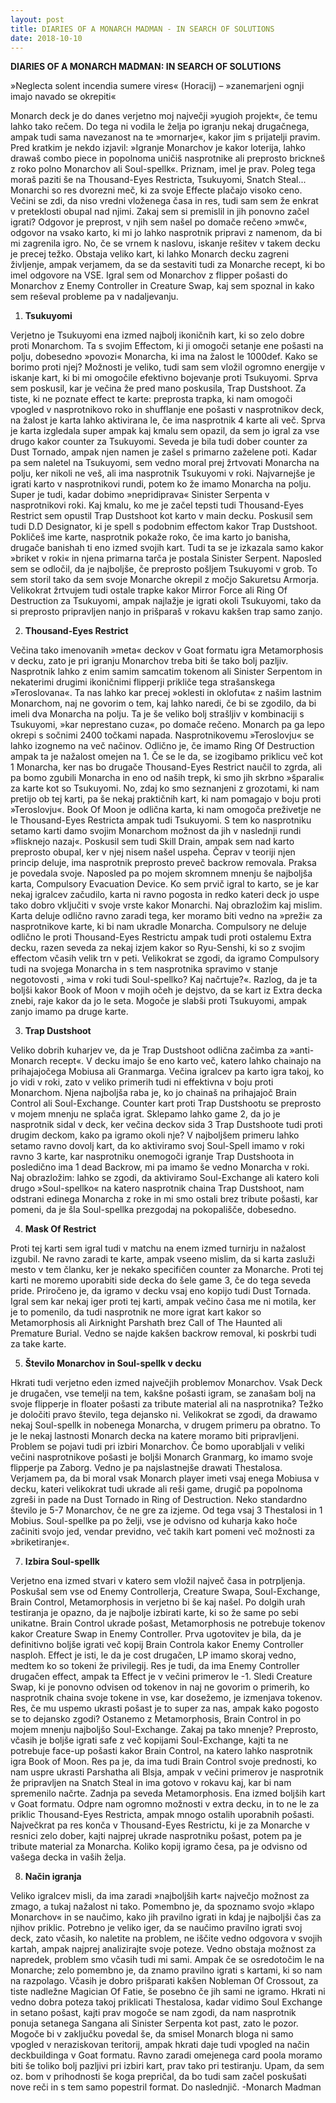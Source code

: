 ```yaml
---
layout: post
title: DIARIES OF A MONARCH MADMAN - IN SEARCH OF SOLUTIONS
date: 2018-10-10
---
```

**DIARIES OF A MONARCH MADMAN:
IN SEARCH OF SOLUTIONS**

»Neglecta solent incendia sumere vires« (Horacij) – »zanemarjeni ognji imajo navado se okrepiti«

Monarch deck je do danes verjetno moj največji »yugioh projekt«, če temu lahko tako rečem. Do tega ni vodila le želja po igranju nekaj drugačnega, ampak tudi sama navezanost na te »mornarje«, kakor jim s prijatelji pravim.
Pred kratkim je nekdo izjavil: »Igranje Monarchov je kakor loterija, lahko drawaš combo piece in popolnoma uničiš nasprotnike ali preprosto brickneš z roko polno Monarchov ali Soul-spellk«. Priznam, imel je prav. Poleg tega moraš paziti še na Thousand-Eyes Restricta, Tsukuyomi, Snatch Steal... Monarchi so res dvorezni meč, ki za svoje Effecte plačajo visoko ceno. Večini se zdi, da niso vredni vloženega časa in res, tudi sam sem že enkrat v preteklosti obupal nad njimi. Zakaj sem si premislil in jih ponovno začel igrati?
Odgovor je preprost, v njih sem našel po domače rečeno »mwč«, odgovor na vsako karto, ki mi jo lahko nasprotnik pripravi z namenom, da bi mi zagrenila igro.
No, če se vrnem k naslovu, iskanje rešitev v takem decku je precej težko. Obstaja veliko kart, ki lahko Monarch decku zagreni življenje, ampak verjamem, da se da sestaviti tudi za Monarche recept, ki bo imel odgovore na VSE. Igral sem od Monarchov z flipper pošasti do Monarchov z Enemy Controller in Creature Swap, kaj sem spoznal in kako sem reševal probleme pa v nadaljevanju.

1. **Tsukuyomi**

Verjetno je Tsukuyomi ena izmed najbolj ikoničnih kart, ki so zelo dobre proti Monarchom. Ta s svojim Effectom, ki ji omogoči setanje ene pošasti na polju, dobesedno »povozi« Monarcha, ki ima na žalost le 1000def. Kako se borimo proti njej? Možnosti je veliko, tudi sam sem vložil ogromno energije v iskanje kart, ki bi mi omogočile efektivno bojevanje proti Tsukuyomi. Sprva sem poskusil, kar je večina že pred mano poskusila, Trap Dustshoot. Za tiste, ki ne poznate effect te karte: preprosta trapka, ki nam omogoči vpogled v nasprotnikovo roko in shufflanje ene pošasti v nasprotnikov deck, na žalost je karta lahko aktivirana le, če ima nasprotnik 4 karte ali več. Sprva je karta izgledala super ampak kaj kmalu sem opazil, da sem jo igral za vse drugo kakor counter za Tsukuyomi. Seveda je bila tudi dober counter za Dust Tornado, ampak njen namen je zašel s primarno zaželene poti. Kadar pa sem naletel na Tsukuyomi, sem vedno moral prej žrtvovati Monarcha na polju, ker nikoli ne veš, ali ima nasprotnik Tsukuyomi v roki. Najvarnejše je igrati karto v nasprotnikovi rundi, potem ko že imamo Monarcha na polju. Super je tudi, kadar dobimo »nepridiprava« Sinister Serpenta v nasprotnikovi roki. Kaj kmalu, ko me je začel tepsti tudi Thousand-Eyes Restrict sem opustil Trap Dustshoot kot karto v main decku. Poskusil sem tudi D.D Designator, ki je spell s podobnim effectom kakor Trap Dustshoot. Pokličeš ime karte, nasprotnik pokaže roko, če ima karto jo banisha, drugače banishah ti eno izmed svojih kart. Tudi ta se je izkazala samo kakor »briket v roki« in njena primarna tarča je postala Sinister Serpent.
Naposled sem se odločil, da je najboljše, če preprosto pošljem Tsukuyomi v grob. To sem storil tako da sem svoje Monarche okrepil z močjo Sakuretsu Armorja.
Velikokrat žrtvujem tudi ostale trapke kakor Mirror Force ali Ring Of Destruction za Tsukuyomi, ampak najlažje je igrati okoli Tsukuyomi, tako da si preprosto pripravljen nanjo in prišparaš v rokavu kakšen trap samo zanjo.

2. **Thousand-Eyes Restrict**

Večina tako imenovanih »meta« deckov v Goat formatu igra Metamorphosis v decku, zato je pri igranju Monarchov treba biti še tako bolj pazljiv. Nasprotnik lahko z enim samim samcatim tokenom ali Sinister Serpentom in nekaterimi drugimi ikoničnimi flipperji prikliče tega strašanskega »Teroslovana«.
Ta nas lahko kar precej »oklesti in oklofuta« z našim lastnim Monarchom, naj ne govorim o tem, kaj lahko naredi, če bi se zgodilo, da bi imeli dva Monarcha na polju. Ta je še veliko bolj strašljiv v kombinaciji s Tsukuyomi, »kar neprestano cuza«, po domače rečeno. Monarch pa ga lepo okrepi s sočnimi 2400 točkami napada.
Nasprotnikovemu »Teroslovju« se lahko izognemo na več načinov. Odlično je, če imamo Ring Of Destruction ampak ta je nažalost omejen na 1. Če se le da, se izogibamo priklicu več kot 1 Monarcha, ker nas bo drugače Thousand-Eyes Restrict naučil to zgrda, ali pa bomo zgubili Monarcha in eno od naših trepk, ki smo jih skrbno »šparali« za karte kot so Tsukuyomi.
No, zdaj ko smo seznanjeni z grozotami, ki nam pretijo ob tej karti, pa še nekaj praktičnih kart, ki nam pomagajo v boju proti »Teroslovju«. Book Of Moon je odlična karta, ki nam omogoča preživetje ne le Thousand-Eyes Restricta ampak tudi Tsukuyomi. S tem ko nasprotniku setamo karti damo svojim Monarchom možnost da jih v naslednji rundi »flisknejo nazaj«.
Poskusil sem tudi Skill Drain, ampak sem nad karto preprosto obupal, ker v njej nisem našel uspeha. Čeprav v teoriji njen princip deluje, ima nasprotnik preprosto preveč backrow removala. Praksa je povedala svoje.
Naposled pa po mojem skromnem mnenju še najboljša karta, Compulsory Evacuation Device. Ko sem prvič igral to karto, se je kar nekaj igralcev začudilo, karta ni ravno pogosta in redko kateri deck jo uspe tako dobro vključiti v svoje vrste kakor Monarchi. Naj obrazložim kaj mislim. Karta deluje odlično ravno zaradi tega, ker moramo biti vedno na »preži« za nasprotnikove karte, ki bi nam ukradle Monarcha. Compulsory ne deluje odlično le proti Thousand-Eyes Restrictu ampak tudi proti ostalemu Extra decku, razen seveda za nekaj izjem kakor so Ryu-Senshi, ki so z svojim effectom včasih velik trn v peti. Velikokrat se zgodi, da igramo Compulsory tudi na svojega Monarcha in s tem nasprotnika spravimo v stanje negotovosti , »ima v roki tudi Soul-spellko? Kaj načrtuje?«. Razlog, da je ta boljši kakor Book of Moon v mojih očeh je dejstvo, da se kart iz Extra decka znebi, raje kakor da jo le seta. Mogoče je slabši proti Tsukuyomi, ampak zanjo imamo pa druge karte.

3. **Trap Dustshoot**

Veliko dobrih kuharjev ve, da je Trap Dustshoot odlična začimba za »anti-Monarch recept«. V decku imajo še eno karto več, katero lahko chainajo na prihajajočega Mobiusa ali Granmarga. Večina igralcev pa karto igra takoj, ko jo vidi v roki, zato v veliko primerih tudi ni effektivna v boju proti Monarchom. Njena najboljša raba je, ko jo chainaš na prihajajoč Brain Control ali Soul-Exchange. Counter kart proti Trap Dustshootu se preprosto v mojem mnenju ne splača igrat. Sklepamo lahko game 2, da jo je nasprotnik sidal v deck, ker večina deckov sida 3 Trap Dustshoote tudi proti drugim deckom, kako pa igramo okoli nje? V najboljšem primeru lahko setamo ravno dovolj kart, da ko aktiviramo svoj Soul-Spell imamo v roki ravno 3 karte, kar nasprotniku onemogoči igranje Trap Dustshoota in posledično ima 1 dead Backrow, mi pa imamo še vedno Monarcha v roki. Naj obrazložim: lahko se zgodi, da aktiviramo Soul-Exchange ali katero koli drugo »Soul-spellko« na katero nasprotnik chaina Trap Dustshoot, nam odstrani edinega Monarcha z roke in mi smo ostali brez tribute pošasti, kar pomeni, da je šla Soul-spellka prezgodaj na pokopališče, dobesedno.

4. **Mask Of Restrict**

Proti tej karti sem igral tudi v matchu na enem izmed turnirju in nažalost izgubil. Ne ravno zaradi te karte, ampak vseeno mislim, da si karta zasluži mesto v tem članku, ker je nekako specifičen counter za Monarche. Proti tej karti ne moremo uporabiti side decka do šele game 3, če do tega seveda pride. Priročeno je, da igramo v decku vsaj eno kopijo tudi Dust Tornada. Igral sem kar nekaj iger proti tej karti, ampak večino časa me ni motila, ker je to pomenilo, da tudi nasprotnik ne more igrat kart kakor so Metamorphosis ali Airknight Parshath brez Call of The Haunted ali Premature Burial. Vedno se najde kakšen backrow removal, ki poskrbi tudi za take karte.

5. **Število Monarchov in Soul-spellk v decku**

Hkrati tudi verjetno eden izmed največjih problemov Monarchov. Vsak Deck je drugačen, vse temelji na tem, kakšne pošasti igram, se zanašam bolj na svoje flipperje in floater pošasti za tribute material ali na nasprotnika? Težko je določiti pravo število, tega dejansko ni. Velikokrat se zgodi, da drawamo nekaj Soul-spellk in nobenega Monarcha, v drugem primeru pa obratno. To je le nekaj lastnosti Monarch decka na katere moramo biti pripravljeni. Problem se pojavi tudi pri izbiri Monarchov. Če bomo uporabljali v veliki večini nasprotnikove pošasti je boljši Monarch Granmarg, ko imamo svoje flipperje pa Zaborg. Vedno je pa najslastnejše drawati Thestalosa. Verjamem pa, da bi moral vsak Monarch player imeti vsaj enega Mobiusa v decku, kateri velikokrat tudi ukrade ali reši game, drugič pa popolnoma zgreši in pade na Dust Tornado in Ring of Destruction. Neko standardno število je 5-7 Monarchov, če ne gre za izjeme. Od tega vsaj 3 Thestalosi in 1 Mobius. Soul-spellke pa po želji, vse je odvisno od kuharja kako hoče začiniti svojo jed, vendar previdno, več takih kart pomeni več možnosti za »briketiranje«.

7. **Izbira Soul-spellk**

Verjetno ena izmed stvari v katero sem vložil največ časa in potrpljenja. Poskušal sem vse od Enemy Controllerja, Creature Swapa, Soul-Exchange, Brain Control, Metamorphosis in verjetno bi še kaj našel. Po dolgih urah testiranja je opazno, da je najbolje izbirati karte, ki so že same po sebi unikatne. Brain Control ukrade pošast, Metamorphosis ne potrebuje tokenov kakor Creature Swap in Enemy Controller. Prva ugotovitev je bila, da je definitivno boljše igrati več kopij Brain Controla kakor Enemy Controller nasploh. Effect je isti, le da je cost drugačen, LP imamo skoraj vedno, medtem ko so tokeni že privilegij. Res je tudi, da ima Enemy Controller drugačen effect, ampak ta Effect je v večini primerov le -1.
Sledi Creature Swap, ki je ponovno odvisen od tokenov in naj ne govorim o primerih, ko nasprotnik chaina svoje tokene in vse, kar dosežemo, je izmenjava tokenov. Res, če mu uspemo ukrasti pošast je to super za nas, ampak kako pogosto se to dejansko zgodi?
Ostanemo z Metamorphosis, Brain Control in po mojem mnenju najboljšo Soul-Exchange. Zakaj pa tako mnenje? Preprosto, včasih je boljše igrati safe z več kopijami Soul-Exchange, kajti ta ne potrebuje face-up pošasti kakor Brain Control, na katero lahko nasprotnik igra Book of Moon. Res pa je, da ima tudi Brain Control svoje prednosti, ko nam uspre ukrasti Parshatha ali Blsja, ampak v večini primerov je nasprotnik že pripravljen na Snatch Steal in ima gotovo v rokavu kaj, kar bi nam spremenilo načrte. Zadnja pa seveda Metamorphosis. Ena izmed boljših kart v Goat formatu. Odpre nam ogromno možnosti v extra decku, in to ne le za priklic Thousand-Eyes Restricta, ampak mnogo ostalih uporabnih pošasti. Največkrat pa res konča v Thousand-Eyes Restrictu, ki je za Monarche v resnici zelo dober, kajti najprej ukrade nasprotniku pošast, potem pa je tribute material za Monarcha. Koliko kopij igramo česa, pa je odvisno od vašega decka in vaših želja.

8. **Način igranja**

Veliko igralcev misli, da ima zaradi »najboljših kart« največjo možnost za zmago, a tukaj nažalost ni tako. Pomembno je, da spoznamo svojo »klapo Monarchov« in se naučimo, kako jih pravilno igrati in kdaj je najboljši čas za njihov priklic.
Potrebno je veliko iger, da se naučimo pravilno igrati svoj deck, zato včasih, ko naletite na problem, ne iščite vedno odgovora v svojih kartah, ampak najprej analizirajte svoje poteze.
Vedno obstaja možnost za napredek, problem smo včasih tudi mi sami.
Ampak če se osredotočim le na Monarche; zelo pomembno je, da znamo pravilno igrati s kartami, ki so nam na razpolago. Včasih je dobro prišparati kakšen Nobleman Of Crossout, za tiste nadležne Magician Of Fatie, še posebno če jih sami ne igramo. Hkrati ni vedno dobra poteza takoj priklicati Thestalosa, kadar vidimo Soul Exchange in setano pošast, kajti prav mogoče se nam zgodi, da nam nasprotnik ponuja setanega Sangana ali Sinister Serpenta kot past, zato le pozor.
Mogoče bi v zaključku povedal še, da smisel Monarch bloga ni samo vpogled v neraziskovan teritorij, ampak hkrati daje tudi vpogled na način deckbuildinga v Goat formatu. Ravno zaradi omejenega card poola moramo biti še toliko bolj pazljivi pri izbiri kart, prav tako pri testiranju.
Upam, da sem oz. bom v prihodnosti še koga prepričal, da bo tudi sam začel poskušati nove reči in s tem samo popestril format. Do naslednjič.
 -Monarch Madman
